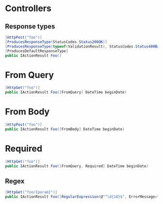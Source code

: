 # Controllers

## Response types
```c#
[HttpPost("foo")]
[ProducesResponseType(StatusCodes.Status200OK)]
[ProducesResponseType(typeof(ValidationResult), StatusCodes.Status400BadRequest)]
[ProducesDefaultResponseType]
public IActionResult Foo()
```

# From Query
```cs
[HttpGet("foo")]
public IActionResult Foo([FromQuery] DateTime beginDate)
```

# From Body
```cs
[HttpPost("foo")]
public IActionResult Foo([FromBody] DateTime beginDate)
```

# Required
```cs
[HttpGet("foo")]
public IActionResult Foo([FromQuery, Required] DateTime beginDate)
```

## Regex
```c#
[HttpGet("foo/{param}")]
public IActionResult Foo([RegularExpression(@"^\d{10}$", ErrorMessage="param must be 10 digits")] string param)
```